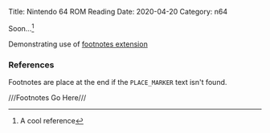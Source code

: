 Title: Nintendo 64 ROM Reading
Date: 2020-04-20
Category: n64

Soon...[^1]

[^1]: A cool reference

Demonstrating use of [footnotes extension](https://python-markdown.github.io/extensions/footnotes/)

### References

Footnotes are place at the end if the `PLACE_MARKER` text isn't found.

///Footnotes Go Here///
